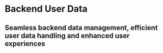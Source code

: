 # Backend User Data
## Seamless backend data management, efficient user data handling and enhanced user experiences
